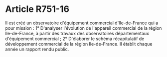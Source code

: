 # Article R751-16

Il est créé un observatoire d'équipement commercial d'Ile-de-France qui a pour mission :   1° D'analyser l'évolution de l'appareil commercial de la région Ile-de-France, à partir des travaux des observatoires départementaux d'équipement commercial ;   2° D'élaborer le schéma récapitulatif de développement commercial de la région Ile-de-France.   Il établit chaque année un rapport rendu public.